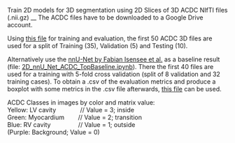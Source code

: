Train 2D models for 3D segmentation using 2D Slices of 3D ACDC NIfTI files (.nii.gz) __
The ACDC files have to be downloaded to a Google Drive account.

Using [this file](https://github.com/st148385/ACDC_3D_2Dslices/blob/main/lr_Scheduling_niftiSave_Unet_ACDC_3D_2DsliceTraining_segmentation.ipynb) for training and evaluation, the first 50 ACDC 3D files are used for a split of Training (35), Validation (5) and Testing (10).



  

Alternatively use the [nnU-Net by Fabian Isensee et al.](https://github.com/MIC-DKFZ/nnUNet) as a baseline result (file: [2D_nnU_Net_ACDC_TopBaseline.ipynb](https://github.com/st148385/ACDC_3D_2Dslices/blob/main/2D_nnU_Net_ACDC_TopBaseline.ipynb)). There the first 40 files are used for a training with 5-fold cross validation (split of 8 validation and 32 training cases). To obtain a .csv of the evaluation metrics and produce a boxplot with some metrics in the .csv file afterwards, [this file](https://github.com/st148385/ACDC_3D_2Dslices/blob/main/ACDC_OfficialEvaluationMetrics.py) can be used.



ACDC Classes in images by color and matrix value:  
Yellow: LV cavity       &nbsp;&nbsp;&nbsp;&nbsp;&nbsp;&nbsp;&nbsp;&nbsp;&nbsp;&nbsp;&nbsp;&nbsp; // Value = 3; inside  
Green: Myocardium       &nbsp;&nbsp;&nbsp;&nbsp;&nbsp;&nbsp; // Value = 2; transition  
Blue: RV cavity         &nbsp;&nbsp;&nbsp;&nbsp;&nbsp;&nbsp;&nbsp;&nbsp;&nbsp;&nbsp;&nbsp;&nbsp;&nbsp;&nbsp; // Value = 1; outside  
(Purple: Background; Value = 0)  

